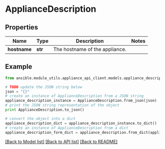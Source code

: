 # ApplianceDescription


## Properties
Name | Type | Description | Notes
------------ | ------------- | ------------- | -------------
**hostname** | **str** | The hostname of the appliance. | 

## Example

```python
from ansible.module_utils.appliance_api_client.models.appliance_description import ApplianceDescription

# TODO update the JSON string below
json = "{}"
# create an instance of ApplianceDescription from a JSON string
appliance_description_instance = ApplianceDescription.from_json(json)
# print the JSON string representation of the object
print ApplianceDescription.to_json()

# convert the object into a dict
appliance_description_dict = appliance_description_instance.to_dict()
# create an instance of ApplianceDescription from a dict
appliance_description_form_dict = appliance_description.from_dict(appliance_description_dict)
```
[[Back to Model list]](../README.md#documentation-for-models) [[Back to API list]](../README.md#documentation-for-api-endpoints) [[Back to README]](../README.md)


